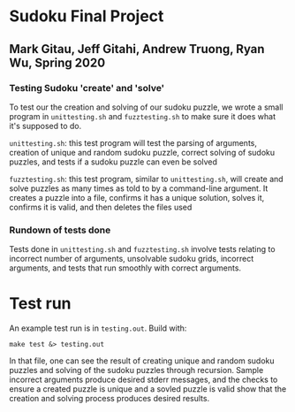 # Sudoku Final Project
## Mark Gitau, Jeff Gitahi, Andrew Truong, Ryan Wu, Spring 2020

### Testing Sudoku 'create' and 'solve'

To test our the creation and solving of our sudoku puzzle, we wrote a small program in `unittesting.sh` and `fuzztesting.sh`
to make sure it does what it's supposed to do.

`unittesting.sh`: this test program will test the parsing of arguments, creation of unique and random sudoku puzzle,
correct solving of sudoku puzzles, and tests if a sudoku puzzle can even be solved

`fuzztesting.sh`: this test program, similar to `unittesting.sh`, will create and solve puzzles as many times as told to by a
command-line argument. It creates a puzzle into a file, confirms it has a unique solution, solves it, confirms it is valid, and then
deletes the files used

### Rundown of tests done
Tests done in `unittesting.sh` and `fuzztesting.sh` involve tests relating to incorrect number of arguments, unsolvable sudoku grids,
incorrect arguments, and tests that run smoothly with correct arguments.

# Test run

An example test run is in `testing.out`. Build with:
```
make test &> testing.out
```
In that file, one can see the result of creating unique and random sudoku puzzles and solving of the sudoku puzzles through recursion.
Sample incorrect arguments produce desired stderr messages, and the checks to ensure a created puzzle is unique and a sovled puzzle is
valid show that the creation and solving process produces desired results.